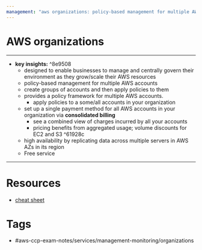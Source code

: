 ```yaml
---
management: "aws organizations: policy-based management for multiple AWS accounts"
---
```


# AWS organizations 
---
- **key insights:**  ^8e9508
	- designed to enable businesses to manage and centrally govern their environment as they grow/scale their AWS resources
	- policy-based management for multiple AWS accounts
	- create groups of accounts and then apply policies to them
	- provides a policy framework for multiple AWS accounts. 
		- apply policies to a some/all accounts in your organization
	- set up a single payment method for all AWS accounts in your organization via **consolidated billing**
		- see a combined view of charges incurred by all your accounts
		- pricing benefits from aggregated usage; volume discounts for EC2 and S3 ^61928c
	- high availability by replicating data across multiple servers in AWS AZs in its region
	- Free service 
--- 
# Resources
-  [cheat sheet](https://tutorialsdojo.com/aws-organizations/)
# Tags
- #aws-ccp-exam-notes/services/management-monitoring/organizations 